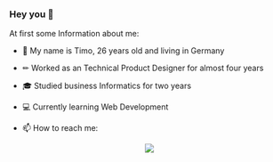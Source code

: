 ### Hey you 👋

At first some Information about me:
- 🙂 My name is Timo, 26 years old and living in Germany
- ✏  Worked as an Technical Product Designer for almost four years
- 🎓 Studied business Informatics for two years
- 💻 Currently learning Web Development

- 📫 How to reach me:

<!--
**TimoB2403/TimoB2403** is a ✨ _special_ ✨ repository because its `README.md` (this file) appears on your GitHub profile.

-->
<div id="header" align="center">
 <img src="https://media.giphy.com/media/v1.Y2lkPTc5MGI3NjExODc3Zms1ZWMwbnJqa3c5aGFtNXZ1MHQzdG5ycHF3c2pvMXFzYmwxNCZlcD12MV9pbnRlcm5hbF9naWZfYnlfaWQmY3Q9cw/7OMR3y1E9QeYsr9olS/giphy.gif"/>
</div>
